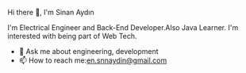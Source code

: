 Hi there 👋, I'm Sinan Aydın 

I'm  Electrical Engineer and Back-End Developer.Also Java Learner.
I'm interested with being part of Web Tech.

- 💬 Ask me about engineering, development
- 📫 How to reach me:en.snnaydin@gmail.com


<!--


Here are some ideas to get you started:

- 🔭 I’m currently working on ...
- 👯 I’m looking to collaborate on ...
- 🤔 I’m looking for help with ...
- 💬 Ask me about ...
- 📫 How to reach me: ...
- 😄 Pronouns: ...
- ⚡ Fun fact: ...
-->
